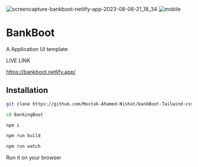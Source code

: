 ![screencapture-bankboot-netlify-app-2023-08-06-21_18_34](https://github.com/Mostak-Ahamed-Nishat/bankBoot-Tailwind-css-website/assets/37589801/3095da4e-7eed-4d6b-9036-9d195b094b89)
![mobile](https://github.com/Mostak-Ahamed-Nishat/bankBoot-Tailwind-css-website/assets/37589801/c498f9fa-b8f6-41e5-880f-928915cabb11)

# BankBoot 

A Application UI template

LIVE LINK

https://bankboot.netlify.app/

## Installation

```bash
git clone https://github.com/Mostak-Ahamed-Nishat/bankBoot-Tailwind-css-website.git
```
```bash
cd BankingBoot
```

```bash
npm i
```
```bash
npm run build

npm run watch
```
Run it on your browser
